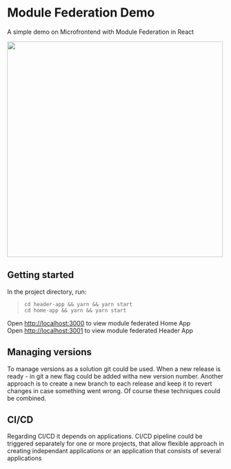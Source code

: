 # Module Federation Demo

A simple demo on Microfrontend with Module Federation in React

<img src="https://user-images.githubusercontent.com/19681625/221417269-59fb9cb9-2d8a-4e05-8a54-562679aec22b.png" width="500" />

## Getting started

In the project directory, run:

> ```
> cd header-app && yarn && yarn start
> cd home-app && yarn && yarn start
> ```

Open [http://localhost:3000](http://localhost:3000) to view module federated Home App\
Open [http://localhost:3001](http://localhost:3000) to view module federated Header App


## Managing versions

To manage versions as a solution git could be used. When a new release is ready - in git a new flag could be added witha new version number.
Another approach is to create a new branch to each release and keep it to revert changes in case something went wrong.
Of course these techniques could be combined.

## CI/CD

Regarding CI/CD  it depends on applications. CI/CD pipeline could be triggered separately for one or more projects, that allow flexible approach in creating independant applications or an application that consists of several applications
